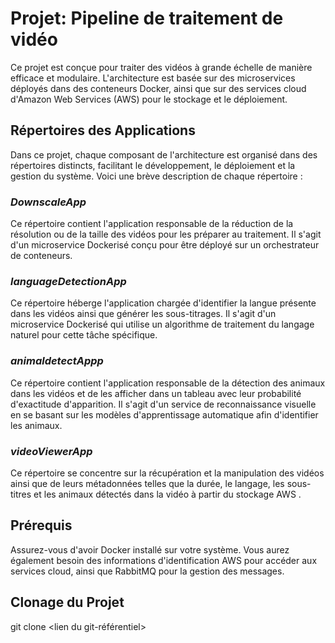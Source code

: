 # **Projet: Pipeline de traitement de vidéo**

Ce projet est conçue pour traiter des vidéos à grande échelle de manière efficace et modulaire. L'architecture est basée sur des microservices déployés dans des conteneurs Docker, ainsi que sur des services cloud d'Amazon Web Services (AWS) pour le stockage et le déploiement.

## **Répertoires des Applications**
Dans ce projet, chaque composant de l'architecture est organisé dans des répertoires distincts, facilitant le développement, le déploiement et la gestion du système. Voici une brève description de chaque répertoire :

### ***DownscaleApp***
Ce répertoire contient l'application responsable de la réduction de la résolution ou de la taille des vidéos pour les préparer au traitement. Il s'agit d'un microservice Dockerisé conçu pour être déployé sur un orchestrateur de conteneurs.

### ***languageDetectionApp***
Ce répertoire héberge l'application chargée d'identifier la langue présente dans les vidéos ainsi que générer les sous-titrages. Il s'agit d'un microservice Dockerisé qui utilise un algorithme de traitement du langage naturel pour cette tâche spécifique.

### ***animaldetectAppp***
Ce répertoire contient l'application responsable de la détection des animaux dans les vidéos et de les afficher dans un tableau avec leur probabilité d'exactitude d'apparition. Il s'agit d'un service de reconnaissance visuelle en se basant sur les modèles d'apprentissage automatique afin d'identifier les animaux.

### ***videoViewerApp***
Ce répertoire se concentre sur la récupération et la manipulation des vidéos ainsi que de leurs métadonnées telles que la durée, le langage, les sous-titres et les animaux détectés dans la vidéo à partir du stockage AWS . 

## **Prérequis**
Assurez-vous d'avoir Docker installé sur votre système. Vous aurez également besoin des informations d'identification AWS pour accéder aux services cloud, ainsi que RabbitMQ pour la gestion des messages.

## **Clonage du Projet**
git clone <lien du git-référentiel>
